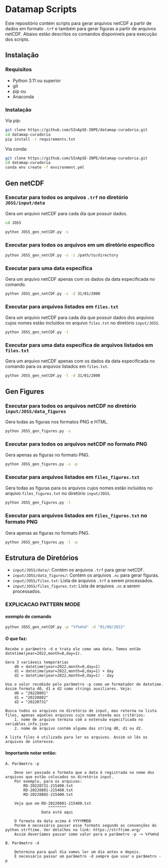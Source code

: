 # Datamap Scripts

Este repositório contém scripts para gerar arquivos netCDF a partir de dados em formato `.trf` e também para gerar figuras a partir de arquivos netCDF. Abaixo estão descritos os comandos disponíveis para execução dos scripts.

## Instalação
### Requisitos
- Python 3.11 ou superior
- git
- pip
ou
- Anaconda

### Instalação
Via pip:
```bash
git clone https://github.com/SInApSE-INPE/datamap-curadoria.git
cd datamap-curadoria
pip install -r requirements.txt
```

Via conda:
```bash
git clone https://github.com/SInApSE-INPE/datamap-curadoria.git
cd datamap-curadoria
conda env create -f environment.yml
```


## Gen netCDF

### Executar para todos os arquivos `.trf` no diretório `JOSS/input/data`
Gera um arquivo netCDF para cada dia que possuir dados.

```bash
cd JOSS
```

```bash
python JOSS_gen_netCDF.py -s
```

### Executar para todos os arquivos em um diretório específico

```bash
python JOSS_gen_netCDF.py -s -i /path/to/directory
```

### Executar para uma data específica
Gera um arquivo netCDF apenas com os dados da data especificada no comando.

```bash
python JOSS_gen_netCDF.py -s -d 31/01/2000
```

### Executar para arquivos listados em `files.txt`
Gera um arquivo netCDF para cada dia que possuir dados dos arquivos cujos nomes estão incluídos no arquivo `files.txt` no diretório `input/JOSS`.

```bash
python JOSS_gen_netCDF.py -l
```

### Executar para uma data específica de arquivos listados em `files.txt`
Gera um arquivo netCDF apenas com os dados da data especificada no comando para os arquivos listados em `files.txt`.

```bash
python JOSS_gen_netCDF.py -l -d 31/01/2000
```

## Gen Figures

### Executar para todos os arquivos netCDF no diretório `input/JOSS/data_figures`
Gera todas as figuras nos formatos PNG e HTML.

```bash
python JOSS_gen_figures.py -s
```

### Executar para todos os arquivos netCDF no formato PNG
Gera apenas as figuras no formato PNG.

```bash
python JOSS_gen_figures.py -s -p
```

### Executar para arquivos listados em `files_figures.txt`
Gera todas as figuras para os arquivos cujos nomes estão incluídos no arquivo `files_figures.txt` no diretório `input/JOSS`.

```bash
python JOSS_gen_figures.py -l
```

### Executar para arquivos listados em `files_figures.txt` no formato PNG
Gera apenas as figuras no formato PNG.

```bash
python JOSS_gen_figures.py -l -p
```

## Estrutura de Diretórios

- `input/JOSS/data/`: Contém os arquivos `.trf` para gerar netCDF.
- `input/JOSS/data_figures/`: Contém os arquivos `.nc` para gerar figuras.
- `input/JOSS/files.txt`: Lista de arquivos `.trf` a serem processados.
- `input/JOSS/files_figures.txt`: Lista de arquivos `.nc` a serem processados.



### EXPLICACAO PATTERN MODE

#### exemplo de comando
```bash
python JOSS_gen_netCDF.py -p "%Y%m%d" -d "01/08/2022"
```

#### O que faz:

    Recebe o parâmetro -d e trata ele como uma data. Temos então datetime(year=2022,month=8,day=1).

    Gera 3 variáveis temporárias
        d0 = datetime(year=2022,month=8,day=1)
        d1 = datetime(year=2022,month=8,day=1) + day
        d2 = datetime(year=2022,month=8,day=1) - day

    Usa o valor recebido pelo parâmetro -p como um formatador de datetime. Assim formata d0, d1 e d2 como strings auxiliares. Veja:
        d0 = "20220801"
        d1 = "20220802"
        d2 = "20220731"

    Busca todos os arquivos no diretório de input, mas retorna na lista files, apenas aqueles arquivos cujo nome atenda aos critérios:
        1. nome de arquivo termina com a extensão especificada no veriables_info.json
        2. nome de arquivo contém alguma das string d0, d1 ou d2.

    A lista files é utilizada para ler os arquivos. Assim só lês os arquivos de interesse.

#### Importante notar então:

    A. Parâmetro -p
    
        Deve ser passado o formato que a data é registrada no nome dos arquivos que estão colocados no diretório input.
        Por exemplo, para os arquivos:
            RD-20220731-215400.txt
            RD-20220801-215400.txt
            RD-20220802-215400.txt
        
        Veja que em RD-20220801-215400.txt
                       ^^^^^^^^
                    Data está aqui

        O formato da data acima é YYYYMMDD
        Porém é necessário passar esse formato segundo as convenções do python strftime. Ver detalhes no link: https://strftime.org/
        Assim deveríamos passar como valor para o parâmetro -p -> %Y%m%d

    B. Parâmetro -d

        Determina para qual dia vamos ler um dia antes e depois.
        É necessário passar um parâmetro -d sempre que usar o parâmetro - p
